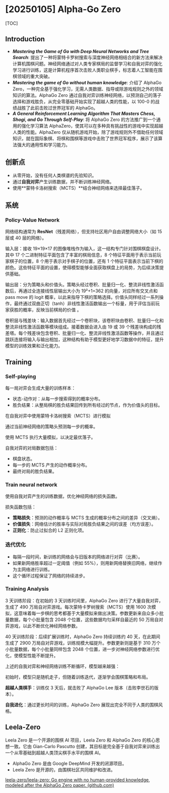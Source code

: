 # [20250105] Alpha-Go Zero

[TOC]

## Introduction

- ***Mastering the Game of Go with Deep Neural Networks and Tree Search***: 提出了一种将蒙特卡罗树搜索与深度神经网络相结合的新方法来解决计算机围棋问题。神经网络通过对人类专家棋局的监督学习和自我对弈的强化学习进行训练，这是计算机程序首次击败人类职业棋手，标志着人工智能在围棋领域的重大突破。
- ***Mastering the game of Go without human knowledge***: 介绍了 AlphaGo Zero，一种完全基于强化学习，无需人类数据、指导或除游戏规则之外的领域知识的算法。AlphaGo Zero 通过自我对弈训练神经网络，以预测自己的落子选择和游戏胜负，从完全零基础开始实现了超越人类的性能，以 100-0 的战绩战胜了此前击败过世界冠军的 AlphaGo。
- ***A General Reinforcement Learning Algorithm That Masters Chess, Shogi, and Go Through Self-Play***: 将 AlphaGo Zero 的方法推广到一个通用的强化学习算法 AlphaZero，使其可以在多种具有挑战性的游戏中实现超越人类的性能。AlphaZero 仅从随机游戏开始，除了游戏规则外不借助任何领域知识，就在国际象棋、将棋和围棋等游戏中击败了世界冠军程序，展示了该算法强大的通用性和学习能力。

## 创新点

- 从零开始，没有任何人类棋谱的先验知识。
- 通过**自我对弈**产生训练数据，并不断训练神经网络。
- 使用**蒙特卡洛树搜索（MCTS）**结合神经网络来选择最佳落子。

## 系统

### Policy-Value Network



网络结构通常为 **ResNet**（残差网络），但支持社区用户自由调整网络大小（如 15 层或 40 层的网络）。



输入层：接收 19×19×17 的图像堆栈作为输入，这一结构专门针对围棋棋盘设计。其中 17 个二进制特征平面包含了丰富的棋局信息，8 个特征平面用于表示当前玩家棋子的位置，8 个用于表示对手棋子的位置，还有 1 个特征平面表示当前下棋的颜色。这些特征平面的设置，使得模型能够全面获取棋盘上的局势，为后续决策提供基础。

输出层：分为策略头和价值头。策略头经过卷积、批量归一化、整流非线性激活函数后，再通过全连接线性层输出大小为 19²+1=362 的向量，对应所有交叉点和 pass move 的 logit 概率，以此来指导下棋的策略选择。价值头同样经过一系列操作，最终通过双曲正切（tanh）非线性激活函数输出一个标量，用于评估当前玩家获胜的概率，反映当前棋局的价值 。

卷积层与残差块：输入数据首先经过一个卷积块，该卷积块由卷积、批量归一化和整流非线性激活函数等模块组成。接着数据会进入由 19 或 39 个残差块构成的残差塔。每个残差块包含卷积、批量归一化、整流非线性激活函数等操作，并且通过跳跃连接将输入与输出相加，这种结构有助于模型更好地学习数据中的特征，提升模型的训练效果和泛化能力。

## Training

### Self-playing

每一局对弈会生成大量的训练样本：

- 状态-动作对：从每一步搜索得到的概率分布。
- 胜负结果：从整局棋的胜负结果回传到所有经过的节点，作为价值头的目标。



在自我对弈中使用蒙特卡洛树搜索（MCTS）进行模拟

通过当前神经网络的策略头预测每一步的概率。

使用 MCTS 执行大量模拟，以决定最优落子。

自我对弈的对局数据包括：

- 棋盘状态。
- 每一步的 MCTS 产生的动作概率分布。
- 最终对局的胜负结果。

### Train neural network

使用自我对弈产生的训练数据，优化神经网络的损失函数。

损失函数包括：

- **策略损失**：预测的动作概率与 MCTS 生成的概率分布之间的差异（交叉熵）。
- **价值损失**：网络估计的胜率与实际对局胜负结果之间的误差（均方误差）。
- **正则化**：防止过拟合的 L2 正则化项。



### 迭代优化

- 每隔一段时间，新训练的网络会与旧版本的网络进行对弈（比赛）。
- 如果新网络胜率超过一定阈值（例如 55%），则用新网络替换旧网络，继续作为主网络进行训练。
- 这个循环过程保证了网络的持续进步。

### Training Analysis

3 天训练阶段：在初始的 3 天训练时间里，AlphaGo Zero 进行了大量自我对弈，生成了 490 万局自对弈游戏。每次蒙特卡罗树搜索（MCTS）使用 1600 次模拟，这意味着每一步棋的思考都基于大量模拟来做出决策。参数更新来自众多小批量数据，每个小批量包含 2048 个位置，这些数据均匀采样自最近的 50 万局自对弈游戏，以此不断优化神经网络参数。



40 天训练阶段：后续扩展训练时，AlphaGo Zero 持续训练约 40 天，在此期间生成了 2900 万局自对弈游戏，训练规模大幅提升。参数更新则是基于 310 万个小批量数据，每个小批量同样包含 2048 个位置，进一步对神经网络参数进行优化，使模型性能不断提升。



上述的自我对弈和神经网络训练不断循环，模型越来越强：

初始时，模型只是随机走子，但随着训练迭代，逐渐学会围棋策略和布局。

**超越人类棋手**：训练仅 3 天后，就击败了 AlphaGo Lee 版本（击败李世石的版本）。

**自我进化**：通过更长时间的训练，AlphaGo Zero 展现出完全不同于人类的围棋风格。



## Leela-Zero

Leela Zero 是一个开源的围棋 AI 项目，Leela Zero 和 AlphaGo Zero 的核心思想一致。它由 Gian-Carlo Pascutto 创建，其目标是完全基于自我对弈来训练出一个从零基础到超越人类顶尖棋手水平的围棋 AI。

- AlphaGo Zero 是由 Google DeepMind 开发的闭源项目。
- Leela Zero 是开源的，由围棋社区共同维护和改进。

[leela-zero/leela-zero: Go engine with no human-provided knowledge, modeled after the AlphaGo Zero paper. (github.com)](https://github.com/leela-zero/leela-zero)





